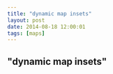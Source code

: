 ```yaml
---
title: "dynamic map insets"
layout: post
date: 2014-08-18 12:00:01
tags: [maps]
---
```

## "dynamic map insets"

